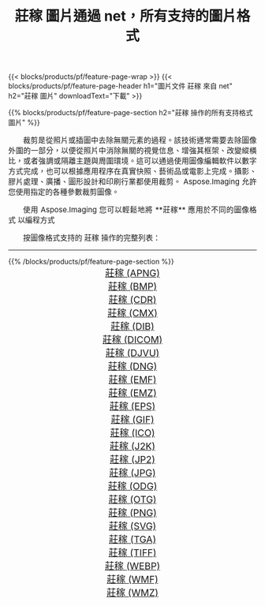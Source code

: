 ﻿---
title: 莊稼 圖片通過 net，所有支持的圖片格式 
weight: 3920
url: /zh-hant/net/crop 
lang: zh-hant
langdirlevel: 2
locales: zh-hans,ja,it,ru,de,es,fr,nl,id,lt,pl,pt,vi,tr,ko,zh-hant,ar,hi,th,sv,cs,uk,he
description: 使用 Aspose.Imaging 你可以輕鬆地通過 net 獲取 莊稼 圖像
---

{{< blocks/products/pf/feature-page-wrap >}}
{{< blocks/products/pf/feature-page-header h1="圖片文件 莊稼 來自 net" h2="莊稼 圖片" downloadText="下載" >}}


{{% blocks/products/pf/feature-page-section  h2="莊稼 操作的所有支持格式 圖片" %}}
<p align="justify" style="text-indent:2em;font-size:15px;">
裁剪是從照片或插圖中去除無關元素的過程。該技術通常需要去除圖像外圍的一部分，以便從照片中消除無關的視覺信息、增強其框架、改變縱橫比，或者強調或隔離主題與周圍環境。這可以通過使用圖像編輯軟件以數字方式完成，也可以根據應用程序在真實快照、藝術品或電影上完成。攝影、膠片處理、廣播、圖形設計和印刷行業都使用裁剪。 Aspose.Imaging 允許您使用指定的各種參數裁剪圖像。
</p>
<p align="justify" style="text-indent:2em;font-size:15px;">
使用 Aspose.Imaging 您可以輕鬆地將 **莊稼** 應用於不同的圖像格式 以編程方式
</p>
<p align="justify" style="text-indent:2em;font-size:15px;">
按圖像格式支持的 莊稼 操作的完整列表：
</p>
<hr/>
{{% /blocks/products/pf/feature-page-section %}}
<div class="container-fluid productfamilypage bg-gray">
    <div class="convertypes bg-gray agp-content section">
        <div class="container">
		<div class="row other-converters" style="gap: 10px;font-size: 19px;text-align:center;">
		    <div class='col-md-2 other-converter remove-lp remove-rp'><a href="/imaging/zh-hant/net/crop/apng" style="padding:15px;">莊稼 (APNG)</a></div><div class='col-md-2 other-converter remove-lp remove-rp'><a href="/imaging/zh-hant/net/crop/bmp" style="padding:15px;">莊稼 (BMP)</a></div><div class='col-md-2 other-converter remove-lp remove-rp'><a href="/imaging/zh-hant/net/crop/cdr" style="padding:15px;">莊稼 (CDR)</a></div><div class='col-md-2 other-converter remove-lp remove-rp'><a href="/imaging/zh-hant/net/crop/cmx" style="padding:15px;">莊稼 (CMX)</a></div><div class='col-md-2 other-converter remove-lp remove-rp'><a href="/imaging/zh-hant/net/crop/dib" style="padding:15px;">莊稼 (DIB)</a></div><div class='col-md-2 other-converter remove-lp remove-rp'><a href="/imaging/zh-hant/net/crop/dicom" style="padding:15px;">莊稼 (DICOM)</a></div><div class='col-md-2 other-converter remove-lp remove-rp'><a href="/imaging/zh-hant/net/crop/djvu" style="padding:15px;">莊稼 (DJVU)</a></div><div class='col-md-2 other-converter remove-lp remove-rp'><a href="/imaging/zh-hant/net/crop/dng" style="padding:15px;">莊稼 (DNG)</a></div><div class='col-md-2 other-converter remove-lp remove-rp'><a href="/imaging/zh-hant/net/crop/emf" style="padding:15px;">莊稼 (EMF)</a></div><div class='col-md-2 other-converter remove-lp remove-rp'><a href="/imaging/zh-hant/net/crop/emz" style="padding:15px;">莊稼 (EMZ)</a></div><div class='col-md-2 other-converter remove-lp remove-rp'><a href="/imaging/zh-hant/net/crop/eps" style="padding:15px;">莊稼 (EPS)</a></div><div class='col-md-2 other-converter remove-lp remove-rp'><a href="/imaging/zh-hant/net/crop/gif" style="padding:15px;">莊稼 (GIF)</a></div><div class='col-md-2 other-converter remove-lp remove-rp'><a href="/imaging/zh-hant/net/crop/ico" style="padding:15px;">莊稼 (ICO)</a></div><div class='col-md-2 other-converter remove-lp remove-rp'><a href="/imaging/zh-hant/net/crop/j2k" style="padding:15px;">莊稼 (J2K)</a></div><div class='col-md-2 other-converter remove-lp remove-rp'><a href="/imaging/zh-hant/net/crop/jp2" style="padding:15px;">莊稼 (JP2)</a></div><div class='col-md-2 other-converter remove-lp remove-rp'><a href="/imaging/zh-hant/net/crop/jpg" style="padding:15px;">莊稼 (JPG)</a></div><div class='col-md-2 other-converter remove-lp remove-rp'><a href="/imaging/zh-hant/net/crop/odg" style="padding:15px;">莊稼 (ODG)</a></div><div class='col-md-2 other-converter remove-lp remove-rp'><a href="/imaging/zh-hant/net/crop/otg" style="padding:15px;">莊稼 (OTG)</a></div><div class='col-md-2 other-converter remove-lp remove-rp'><a href="/imaging/zh-hant/net/crop/png" style="padding:15px;">莊稼 (PNG)</a></div><div class='col-md-2 other-converter remove-lp remove-rp'><a href="/imaging/zh-hant/net/crop/svg" style="padding:15px;">莊稼 (SVG)</a></div><div class='col-md-2 other-converter remove-lp remove-rp'><a href="/imaging/zh-hant/net/crop/tga" style="padding:15px;">莊稼 (TGA)</a></div><div class='col-md-2 other-converter remove-lp remove-rp'><a href="/imaging/zh-hant/net/crop/tiff" style="padding:15px;">莊稼 (TIFF)</a></div><div class='col-md-2 other-converter remove-lp remove-rp'><a href="/imaging/zh-hant/net/crop/webp" style="padding:15px;">莊稼 (WEBP)</a></div><div class='col-md-2 other-converter remove-lp remove-rp'><a href="/imaging/zh-hant/net/crop/wmf" style="padding:15px;">莊稼 (WMF)</a></div><div class='col-md-2 other-converter remove-lp remove-rp'><a href="/imaging/zh-hant/net/crop/wmz" style="padding:15px;">莊稼 (WMZ)</a></div>
                </div>
        </div>
    </div>
</div>
<br/>
